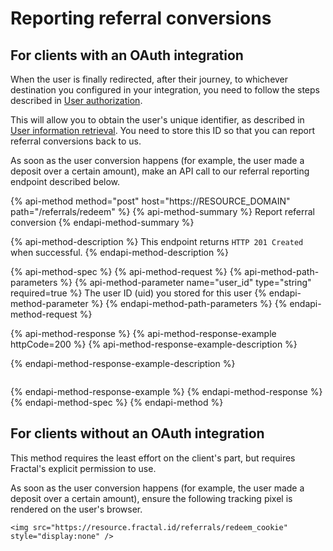 # Reporting referral conversions

## For clients with an OAuth integration

When the user is finally redirected, after their journey, to whichever destination you configured in your integration, you need to follow the steps described in [User authorization](../user-integration/user-authorization.md).

This will allow you to obtain the user's unique identifier, as described in [User information retrieval](../user-integration/user-information-retrieval.md). You need to store this ID so that you can report referral conversions back to us.

As soon as the user conversion happens \(for example, the user made a deposit over a certain amount\), make an API call to our referral reporting endpoint described below.

{% api-method method="post" host="https://RESOURCE\_DOMAIN" path="/referrals/redeem" %}
{% api-method-summary %}
Report referral conversion
{% endapi-method-summary %}

{% api-method-description %}
This endpoint returns `HTTP 201 Created` when successful.
{% endapi-method-description %}

{% api-method-spec %}
{% api-method-request %}
{% api-method-path-parameters %}
{% api-method-parameter name="user\_id" type="string" required=true %}
The user ID \(uid\) you stored for this user
{% endapi-method-parameter %}
{% endapi-method-path-parameters %}
{% endapi-method-request %}

{% api-method-response %}
{% api-method-response-example httpCode=200 %}
{% api-method-response-example-description %}

{% endapi-method-response-example-description %}

```

```
{% endapi-method-response-example %}
{% endapi-method-response %}
{% endapi-method-spec %}
{% endapi-method %}

## For clients without an OAuth integration

This method requires the least effort on the client's part, but requires Fractal's explicit permission to use.

As soon as the user conversion happens \(for example, the user made a deposit over a certain amount\), ensure the following tracking pixel is rendered on the user's browser.

```text
<img src="https://resource.fractal.id/referrals/redeem_cookie" style="display:none" />
```


